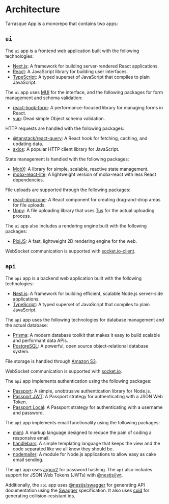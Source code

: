 # Architecture

Tarrasque App is a monorepo that contains two apps:

## `ui`

The `ui` app is a frontend web application built with the following technologies:

- [Next.js](https://nextjs.org/): A framework for building server-rendered React applications.
- [React](https://reactjs.org/): A JavaScript library for building user interfaces.
- [TypeScript](https://www.typescriptlang.org/): A typed superset of JavaScript that compiles to plain JavaScript.

The `ui` app uses [MUI](https://mui.com/) for the interface, and the following packages for form management and schema validation:

- [react-hook-form](https://react-hook-form.com/): A performance-focused library for managing forms in React.
- [yup](https://www.npmjs.com/package/yup): Dead simple Object schema validation.

HTTP requests are handled with the following packages:

- [@tanstack/react-query](https://tanstack.com/query): A React hook for fetching, caching, and updating data.
- [axios](https://axios-http.com/): A popular HTTP client library for JavaScript.

State management is handled with the following packages:

- [MobX](https://mobx.js.org/): A library for simple, scalable, reactive state management.
- [mobx-react-lite](https://www.npmjs.com/package/mobx-react-lite): A lightweight version of mobx-react with less React dependencies.

File uploads are supported through the following packages:

- [react-dropzone](https://react-dropzone.js.org/): A React component for creating drag-and-drop areas for file uploads.
- [Uppy](https://uppy.io/): A file uploading library that uses [Tus](https://tus.io/) for the actual uploading process.

The `ui` app also includes a rendering engine built with the following packages:

- [PixiJS](https://pixijs.com/): A fast, lightweight 2D rendering engine for the web.

WebSocket communication is supported with [socket.io-client](https://socket.io/docs/v4/client-api/).

## `api`

The `api` app is a backend web application built with the following technologies:

- [Nest.js](https://nestjs.com/): A framework for building efficient, scalable Node.js server-side applications.
- [TypeScript](https://www.typescriptlang.org/): A typed superset of JavaScript that compiles to plain JavaScript.

The `api` app uses the following technologies for database management and the actual database:

- [Prisma](https://www.prisma.io/): A modern database toolkit that makes it easy to build scalable and performant data APIs.
- [PostgreSQL](https://www.postgresql.org/): A powerful, open source object-relational database system.

File storage is handled through [Amazon S3](https://www.npmjs.com/package/@aws-sdk/client-s3).

WebSocket communication is supported with [socket.io](https://socket.io/).

The `api` app implements authentication using the following packages:

- [Passport](http://www.passportjs.org/): A simple, unobtrusive authentication library for Node.js.
- [Passport JWT](https://www.npmjs.com/package/passport-jwt): A Passport strategy for authenticating with a JSON Web Token.
- [Passport Local](https://www.npmjs.com/package/passport-local): A Passport strategy for authenticating with a username and password.

The `api` app implements email functionality using the following packages:

- [mjml](https://mjml.io/): A markup language designed to reduce the pain of coding a responsive email.
- [handlebars](https://handlebarsjs.com/): A simple templating language that keeps the view and the code separated like we all know they should be.
- [nodemailer](https://nodemailer.com/): A module for Node.js applications to allow easy as cake email sending.

The `api` app uses [argon2](https://www.npmjs.com/package/argon2) for password hashing. The `api` also includes support for JSON Web Tokens (JWTs) with [@nestjs/jwt](https://www.npmjs.com/package/@nestjs/jwt).

Additionally, the `api` app uses [@nestjs/swagger](https://www.npmjs.com/package/@nestjs/swagger) for generating API documentation using the [Swagger](https://swagger.io/) specification. It also uses [cuid](https://www.npmjs.com/package/cuid) for generating collision-resistant ids.
